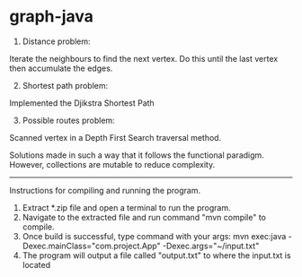 # graph-java



1. Distance problem:

Iterate the neighbours to find the next vertex. Do this until the last vertex then accumulate the edges.

2. Shortest path problem:

Implemented the Djikstra Shortest Path 

3. Possible routes problem:

Scanned vertex in a Depth First Search traversal method.

Solutions made in such a way that it follows the functional paradigm. However, collections are mutable to reduce complexity.

------------

Instructions for compiling and running the program.

1. Extract *.zip file and open a terminal to run the program.
2. Navigate to the extracted file and run command "mvn compile" to compile.
3. Once build is successful, type command with your args:
mvn exec:java -Dexec.mainClass="com.project.App" -Dexec.args="~/input.txt"
4. The program will output a file called "output.txt" to where the input.txt is located
